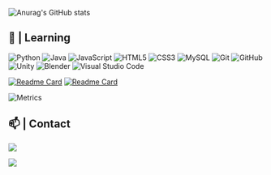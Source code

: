 
![Anurag's GitHub stats](https://github-readme-stats.vercel.app/api?username=GGuilhermeAlves&show_icons=true&theme=aura_dark)

## 🚀 | Learning
![Python](https://img.shields.io/badge/-Python-black?style=flat-square&logo=Python)
![Java](https://img.shields.io/badge/java-%23ED8B00.svg?style=flat-square&logo=java&logoColor=white)
![JavaScript](https://img.shields.io/badge/-JavaScript-black?style=flat-square&logo=javascript)
![HTML5](https://img.shields.io/badge/-HTML5-E34F26?style=flat-square&logo=html5&logoColor=white)
![CSS3](https://img.shields.io/badge/-CSS3-1572B6?style=flat-square&logo=css3)
![MySQL](https://img.shields.io/badge/-MySQL-black?style=flat-square&logo=mysql)
![Git](https://img.shields.io/badge/-Git-black?style=flat-square&logo=git)
![GitHub](https://img.shields.io/badge/-GitHub-181717?style=flat-square&logo=github)
![Unity](https://img.shields.io/badge/Unity-100000?style=flat-square&logo=unity&logoColor=white)
![Blender](https://img.shields.io/badge/blender-%23F5792A.svg?style=flat-square&logo=blender&logoColor=white)
![Visual Studio Code](https://img.shields.io/badge/Visual%20Studio%20Code-0078d7.svg?style=flat-square&logo=visual-studio-code&logoColor=white)

[![Readme Card](https://github-readme-stats.vercel.app/api/pin/?username=GGuilhermeAlves&repo=meusCodigos&theme=aura_dark)](https://github.com/GGuilhermeAlves/meusCodigos)
[![Readme Card](https://github-readme-stats.vercel.app/api/pin/?username=GGuilhermeAlves&repo=modelosBlender&theme=aura_dark)](https://github.com/GGuilhermeAlves/modelosBlender)


<!--[![My Skills](https://skillicons.dev/icons?i=python,java,unity,blender,js,html,css,git,github,vscode&perline=4)](https://skil<!licons.dev)-->
![Metrics](https://metrics.lecoq.io/GGuilhermeAlves?template=classic&base.header=0&gists=1&lines=1&config.timezone=America%2FSao_Paulo)

## 📫 | Contact

<code><a href="https://www.linkedin.com/in/w-gguialves/" title="LinkedIn Profile"><img src="https://img.shields.io/badge/LinkedIn-0077B5?style=for-the-badge&logo=linkedin&logoColor=white"></a></code>

![](https://komarev.com/ghpvc/?username=GGuilhermeAlves&color=dc143c)

